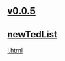 ## [v0.0.5](https://github.com/littleflute/newTed/edit/master/README.md)
## [newTedList](https://www.youtube.com/user/TEDtalksDirector/videos)
<a href="i.html" target="_blank">i.html</a>

